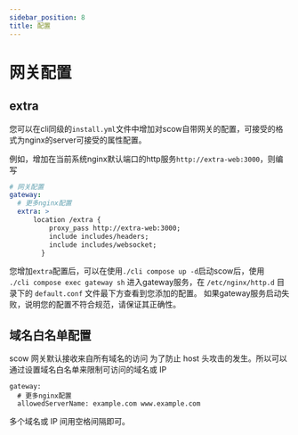 ```yaml
---
sidebar_position: 8
title: 配置
---
```


# 网关配置


## extra

您可以在cli同级的`install.yml`文件中增加对scow自带网关的配置，可接受的格式为nginx的server可接受的属性配置。

例如，增加在当前系统nginx默认端口的http服务`http://extra-web:3000`，则编写

```yaml title="install.yml"
# 网关配置
gateway:
  # 更多nginx配置
  extra: >
      location /extra {
          proxy_pass http://extra-web:3000;
          include includes/headers;
          include includes/websocket;
        }
```

您增加`extra`配置后，可以在使用`./cli compose up -d`启动scow后，使用 ` ./cli compose exec gateway sh` 进入gateway服务，在 `/etc/nginx/http.d` 目录下的 `default.conf` 文件最下方查看到您添加的配置。
如果gateway服务启动失败，说明您的配置不符合规范，请保证其正确性。

## 域名白名单配置

scow 网关默认接收来自所有域名的访问
为了防止 host 头攻击的发生。所以可以通过设置域名白名单来限制可访问的域名或 IP

```
gateway:
  # 更多nginx配置
  allowedServerName: example.com www.example.com
```

多个域名或 IP 间用空格间隔即可。

